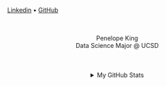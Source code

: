 [Linkedin](https://www.linkedin.com/in/penelopeking) • [GitHub](https://github.com/PenelopeKing)

<div align="center">
  <br>
  <br>
  Penelope King
  <br>
  Data Science Major @ UCSD
  <br>
  <br>
  <br>
  <br>
  </div>


<details align="center">
<summary>My GitHub Stats</summary>
<br>
<img src="https://github-readme-stats.vercel.app/api/top-langs/?username=PenelopeKing&hide_border=true&layout=compact" align="center" style="width: 30%" />


<br/>  
<br><br>
</details>

